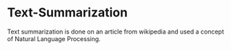 # Text-Summarization
Text summarization is done on an article from wikipedia and used a concept of Natural Language Processing. 
